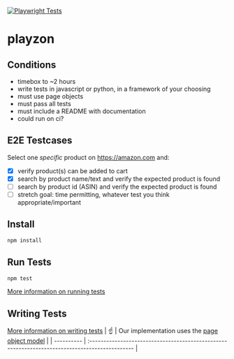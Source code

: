 [![Playwright Tests](https://github.com/jameskip/playzon/actions/workflows/main.yml/badge.svg)](https://github.com/jameskip/playzon/actions/workflows/main.yml)

# playzon

## Conditions

- timebox to ~2 hours
- write tests in javascript or python, in a framework of your choosing
- must use page objects
- must pass all tests
- must include a README with documentation
- could run on ci?

## E2E Testcases

Select one _specific_ product on <https://amazon.com> and:

- [x] verify product(s) can be added to cart
- [x] search by product name/text and verify the expected product is found
- [ ] search by product id (ASIN) and verify the expected product is found
- [ ] stretch goal: time permitting, whatever test you think appropriate/important

## Install

```bash
npm install
```

## Run Tests

```bash
npm test
```

[More information on running tests](https://playwright.dev/docs/running-tests)

## Writing Tests

[More information on writing tests](https://playwright.dev/docs/writing-tests)
| :point_up: | Our implementation uses the [page object model](https://playwright.dev/docs/pom#implementation) |
| ---------- | :---------------------------------------------------------------------------------------------- |
